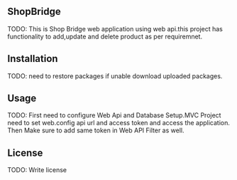 
## ShopBridge
TODO: This is Shop Bridge web application using web api.this project has functionality to add,update and delete product as per requiremnet.
## Installation
TODO: need to restore packages if unable download uploaded packages.
## Usage
TODO: First need to configure Web Api and Database Setup.MVC Project need to set web.config api url and access token and access the application.
      Then Make sure to add same token in Web API Filter as well.
## License
TODO: Write license
